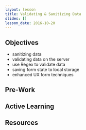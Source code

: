 ```yaml
---
layout: lesson
title: Validating & Sanitizing Data
slides: []
lesson_date: 2016-10-20
---
```


## Objectives

- sanitizing data
- validating data on the server
- use Regex to validate data
- saving form state to local storage
- enhanced UX form techniques

## Pre-Work

## Active Learning

## Resources
